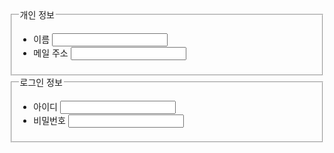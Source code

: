 <!DOCTYPE html>
<html lang="ko">
<head>
    <meta charset="UTF-8">
    <meta http-equiv="X-UA-Compatible" content="IE=edge">
    <meta name="viewport" content="width=device-width, initial-scale=1.0">
    <title>21_3_7-2</title>
</head>
<body>
    <!--<form action="search.php" method="post">
        <input type="text" title="검색">
        <input type="submit" value="검색">
    </form> -->
    <!--
    <label for="user-id">아이디(6자 이상)</label>
    <input type="text" id="user-id"> -->
    <!--
    <form>
        <h3>수강 분야(다수 선택 가능)</h3>
        <ul>
            <li><input type="checkbox" value="grm">문법</li>
            <li><input type="checkbox" value="wr">작문</li>
            <li><input type="checkbox" value="rd">독해</li>
        </ul>
        <h3>수강 과목(1과목만 선택 가능)</h3>
        <ul>
            <li>
                <label><input type="radio" name="subject" value="eng">영어회화</label>
            </li>
            <li>
                <label><input type ="radio" name="subject" value="ch">중국어회화</label>
            </li>
            <li>
                <label><input type="radio" name="subject" value="jp">일어회화</label>
            </li>
        </ul>
    </form-->
    <form>
        <fieldset>
            <legend>개인 정보</legend>
            <ul>
                <li>
                    <label for="name">이름</label>
                    <input type="text" id="name">
                </li>
                <li>
                    <label for="mail">메일 주소</label>
                    <input type="text" id="mail">
                </li>
            </ul>
        </fieldset>
        <fieldset>
            <legend>로그인 정보</legend>
            <ul>
                <li>
                    <label for="name">아이디</label>
                    <input type="text" id="name">
                </li>
                <li>
                    <label for="password">비밀번호</label>
                    <input type="text" id="password">
                </li>
            </ul>
        </fieldset>
    </form>
</body>
</html>
